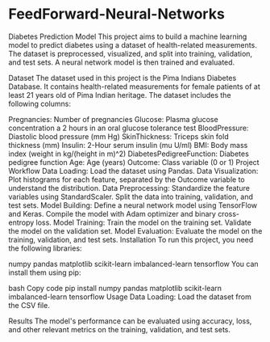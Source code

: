 # FeedForward-Neural-Networks
Diabetes Prediction Model
This project aims to build a machine learning model to predict diabetes using a dataset of health-related measurements. The dataset is preprocessed, visualized, and split into training, validation, and test sets. A neural network model is then trained and evaluated.

Dataset
The dataset used in this project is the Pima Indians Diabetes Database. It contains health-related measurements for female patients of at least 21 years old of Pima Indian heritage. The dataset includes the following columns:

Pregnancies: Number of pregnancies
Glucose: Plasma glucose concentration a 2 hours in an oral glucose tolerance test
BloodPressure: Diastolic blood pressure (mm Hg)
SkinThickness: Triceps skin fold thickness (mm)
Insulin: 2-Hour serum insulin (mu U/ml)
BMI: Body mass index (weight in kg/(height in m)^2)
DiabetesPedigreeFunction: Diabetes pedigree function
Age: Age (years)
Outcome: Class variable (0 or 1)
Project Workflow
Data Loading: Load the dataset using Pandas.
Data Visualization: Plot histograms for each feature, separated by the Outcome variable to understand the distribution.
Data Preprocessing:
Standardize the feature variables using StandardScaler.
Split the data into training, validation, and test sets.
Model Building:
Define a neural network model using TensorFlow and Keras.
Compile the model with Adam optimizer and binary cross-entropy loss.
Model Training:
Train the model on the training set.
Validate the model on the validation set.
Model Evaluation: Evaluate the model on the training, validation, and test sets.
Installation
To run this project, you need the following libraries:

numpy
pandas
matplotlib
scikit-learn
imbalanced-learn
tensorflow
You can install them using pip:

bash
Copy code
pip install numpy pandas matplotlib scikit-learn imbalanced-learn tensorflow
Usage
Data Loading: Load the dataset from the CSV file.

Results
The model's performance can be evaluated using accuracy, loss, and other relevant metrics on the training, validation, and test sets.
